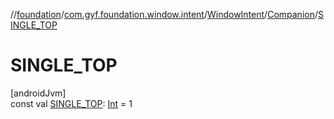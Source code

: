 //[foundation](../../../../index.md)/[com.gyf.foundation.window.intent](../../index.md)/[WindowIntent](../index.md)/[Companion](index.md)/[SINGLE_TOP](-s-i-n-g-l-e_-t-o-p.md)

# SINGLE_TOP

[androidJvm]\
const val [SINGLE_TOP](-s-i-n-g-l-e_-t-o-p.md): [Int](https://kotlinlang.org/api/core/kotlin-stdlib/kotlin/-int/index.html) = 1